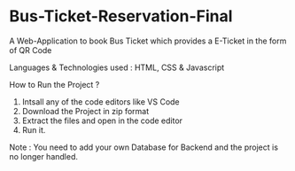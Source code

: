 # Bus-Ticket-Reservation-Final
A Web-Application to book Bus Ticket which provides a  E-Ticket  in the form of QR Code

Languages & Technologies used  : HTML, CSS &  Javascript

How to Run the Project ?
1. Intsall any of the code editors like VS Code
3. Download the Project in zip format
4. Extract the files and open in the code editor
5. Run it.

Note : You need to add your own Database for Backend and the project is no longer handled.

